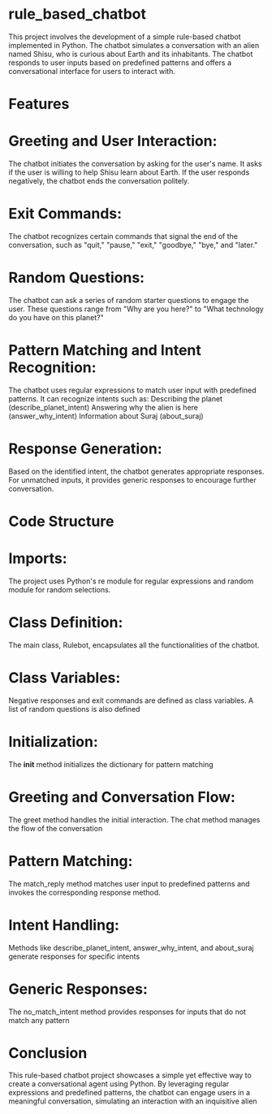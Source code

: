 # rule_based_chatbot

This project involves the development of a simple rule-based chatbot implemented in Python. The chatbot simulates a conversation with an alien named Shisu, who is curious about Earth and its inhabitants. The chatbot responds to user inputs based on predefined patterns and offers a conversational interface for users to interact with.

# Features
# Greeting and User Interaction:
The chatbot initiates the conversation by asking for the user's name.
It asks if the user is willing to help Shisu learn about Earth.
If the user responds negatively, the chatbot ends the conversation politely.

# Exit Commands:
The chatbot recognizes certain commands that signal the end of the conversation, such as "quit," "pause," "exit," "goodbye," "bye," and "later."

# Random Questions:
The chatbot can ask a series of random starter questions to engage the user. These questions range from "Why are you here?" to "What technology do you have on this planet?"

# Pattern Matching and Intent Recognition:
The chatbot uses regular expressions to match user input with predefined patterns.
It can recognize intents such as:
Describing the planet (describe_planet_intent)
Answering why the alien is here (answer_why_intent)
Information about Suraj (about_suraj)

# Response Generation:
Based on the identified intent, the chatbot generates appropriate responses.
For unmatched inputs, it provides generic responses to encourage further conversation.

# Code Structure
# Imports:
The project uses Python's re module for regular expressions and random module for random selections.

# Class Definition:
The main class, Rulebot, encapsulates all the functionalities of the chatbot.

# Class Variables:
Negative responses and exit commands are defined as class variables.
A list of random questions is also defined

# Initialization:
The __init__ method initializes the dictionary for pattern matching

# Greeting and Conversation Flow:
The greet method handles the initial interaction.
The chat method manages the flow of the conversation

# Pattern Matching:
The match_reply method matches user input to predefined patterns and invokes the corresponding response method.

# Intent Handling:
Methods like describe_planet_intent, answer_why_intent, and about_suraj generate responses for specific intents

# Generic Responses:
The no_match_intent method provides responses for inputs that do not match any pattern

# Conclusion
This rule-based chatbot project showcases a simple yet effective way to create a conversational agent using Python. By leveraging regular expressions and predefined patterns, the chatbot can engage users in a meaningful conversation, simulating an interaction with an inquisitive alien
